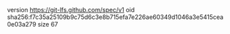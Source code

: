 version https://git-lfs.github.com/spec/v1
oid sha256:f7c35a25109b9c75d6c3e8b715efa7e226ae60349d1046a3e5415cea0e03a279
size 67
